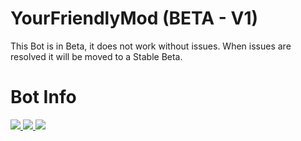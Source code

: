 # YourFriendlyMod (BETA - V1)
This Bot is in Beta, it does not work without issues. When issues are resolved it will be moved to a Stable Beta.

# Bot Info
<a href="https://github.com/YourDeadPixels/YourFriendlyMod">
<img src="https://img.shields.io/github/languages/top/YourDeadPixels/YourFriendlyMod/tree/BETA-V1.svg?style=for-the-badge">
</a>
<a href="https://github.com/ionadev/image-gen-api/issues">
<img src="https://img.shields.io/github/issues/YourDeadPixels/YourFriendlyMod.svg?style=for-the-badge">
</a>
<a href="https://github.com/ionadev/image-gen-api/pulls">
<img src="https://img.shields.io/github/issues-pr/YourDeadPixels/YourFriendlyMod.svg?style=for-the-badge">
</a>
<br>
</div>

<div align="center">
